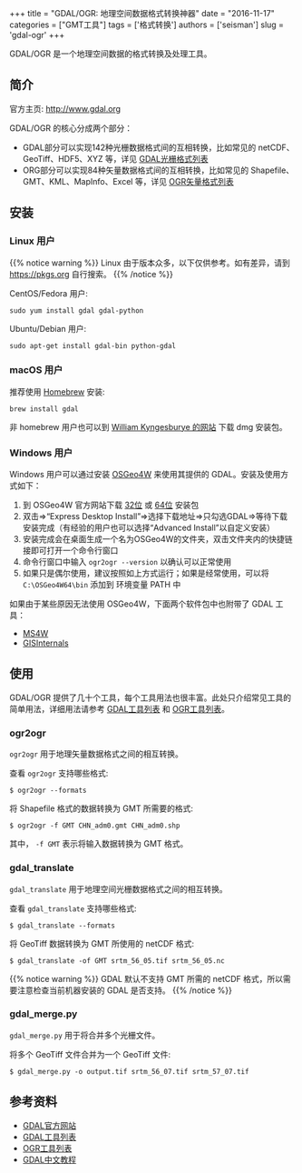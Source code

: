 +++
title = "GDAL/OGR: 地理空间数据格式转换神器"
date = "2016-11-17"
categories = ["GMT工具"]
tags = ['格式转换']
authors = ['seisman']
slug = 'gdal-ogr'
+++

GDAL/OGR 是一个地理空间数据的格式转换及处理工具。

## 简介

官方主页: http://www.gdal.org

GDAL/OGR 的核心分成两个部分：

- GDAL部分可以实现142种光栅数据格式间的互相转换，比如常见的 netCDF、GeoTiff、HDF5、XYZ 等，详见 [GDAL光栅格式列表](http://www.gdal.org/formats_list.html)
- ORG部分可以实现84种矢量数据格式间的互相转换，比如常见的 Shapefile、GMT、KML、MapInfo、Excel 等，详见 [OGR矢量格式列表](http://www.gdal.org/ogr_formats.html)

## 安装

### Linux 用户

{{% notice warning %}}
Linux 由于版本众多，以下仅供参考。如有差异，请到 https://pkgs.org 自行搜索。
{{% /notice %}}

CentOS/Fedora 用户:

    sudo yum install gdal gdal-python

Ubuntu/Debian 用户:

    sudo apt-get install gdal-bin python-gdal

### macOS 用户

推荐使用 [Homebrew](http://brew.sh/) 安装:

    brew install gdal

非 homebrew 用户也可以到 [William Kyngesburye 的网站](http://www.kyngchaos.com/software/frameworks) 下载 dmg 安装包。

### Windows 用户

Windows 用户可以通过安装 [OSGeo4W](https://trac.osgeo.org/osgeo4w/) 来使用其提供的 GDAL。安装及使用方式如下：

1. 到 OSGeo4W 官方网站下载 [32位](http://download.osgeo.org/osgeo4w/osgeo4w-setup-x86.exe) 或 [64位](http://download.osgeo.org/osgeo4w/osgeo4w-setup-x86_64.exe) 安装包
2. 双击=>“Express Desktop Install”=>选择下载地址=>只勾选GDAL=>等待下载安装完成（有经验的用户也可以选择“Advanced Install”以自定义安装）
3. 安装完成会在桌面生成一个名为OSGeo4W的文件夹，双击文件夹内的快捷链接即可打开一个命令行窗口
4. 命令行窗口中输入 `ogr2ogr --version` 以确认可以正常使用
5. 如果只是偶尔使用，建议按照如上方式运行；如果是经常使用，可以将 `C:\OSGeo4W64\bin` 添加到 环境变量 PATH 中

如果由于某些原因无法使用 OSGeo4W，下面两个软件包中也附带了 GDAL 工具：

- [MS4W](http://www.ms4w.com/)
- [GISInternals](http://www.gisinternals.com/)

## 使用

GDAL/OGR 提供了几十个工具，每个工具用法也很丰富。此处只介绍常见工具的简单用法，详细用法请参考 [GDAL工具列表](http://www.gdal.org/gdal_utilities.html) 和 [OGR工具列表](http://www.gdal.org/ogr_utilities.html)。

### ogr2ogr

`ogr2ogr` 用于地理矢量数据格式之间的相互转换。

查看 `ogr2ogr` 支持哪些格式:

    $ ogr2ogr --formats

将 Shapefile 格式的数据转换为 GMT 所需要的格式:

    $ ogr2ogr -f GMT CHN_adm0.gmt CHN_adm0.shp

其中， `-f GMT` 表示将输入数据转换为 GMT 格式。

### gdal_translate

`gdal_translate` 用于地理空间光栅数据格式之间的相互转换。

查看 `gdal_translate` 支持哪些格式:

    $ gdal_translate --formats


将 GeoTiff 数据转换为 GMT 所使用的 netCDF 格式:

    $ gdal_translate -of GMT srtm_56_05.tif srtm_56_05.nc

{{% notice warning %}}
GDAL 默认不支持 GMT 所需的 netCDF 格式，所以需要注意检查当前机器安装的 GDAL 是否支持。
{{% /notice %}}

### gdal_merge.py

`gdal_merge.py` 用于将合并多个光栅文件。

将多个 GeoTiff 文件合并为一个 GeoTiff 文件:

    $ gdal_merge.py -o output.tif srtm_56_07.tif srtm_57_07.tif

## 参考资料

- [GDAL官方网站](http://www.gdal.org/)
- [GDAL工具列表](http://www.gdal.org/gdal_utilities.html)
- [OGR工具列表](http://www.gdal.org/ogr_utilities.html)
- [GDAL中文教程](http://headfirst-gdal.readthedocs.io/en/latest/index.html)
